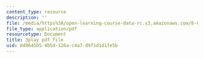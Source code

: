 ```yaml
---
content_type: resource
description: ''
file: /media/https%3A/open-learning-course-data-rc.s3.amazonaws.com/8-01sc-classical-mechanics-fall-2016/8d8645b54b5d126ac4a7d9f1d1d1fe5b_uua2hbbp7h4.pdf
file_type: application/pdf
resourcetype: Document
title: 3play pdf file
uid: 8d8645b5-4b5d-126a-c4a7-d9f1d1d1fe5b
---
```

